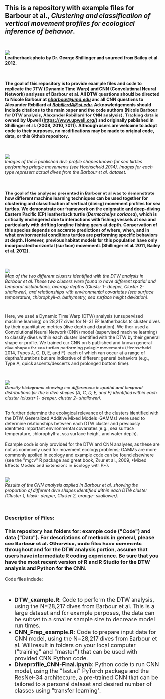 ## This is a repository with example files for Barbour et al., *Clustering and classification of vertical movement profiles for ecological inference of behavior*.
<br>

![](Images/Bailey2012b_leatherback_GL.PNG)
<br>
**Leatherback photo by Dr. George Shillinger and sourced from Bailey et al. 2012.**

<br>

#### The goal of this repository is to provide example files and code to replicate the DTW (Dynamic Time Warp) and CNN (Convolutional Neural Network) analyses of Barbour et al. All DTW questions should be directed to Nicole Barbour at *nbarbour@umd.edu* and all CNN questions to Alexander Robillard at *RobillardA@si.edu*. Acknowledgements should include citations to the main paper and the code authors (Nicole Barbour for DTW analysis, Alexander Robillard for CNN analysis). Tracking data is owned by Upwell (https://www.upwell.org/) and originally published in Shillinger et al. (2008, 2010, 2011). Although users are welcome to adopt code to their purposes, no modifications may be made to original code, data, or this Github repository.
<br> 

![](Images/DiveShapes.PNG)
<br>
*Images of the 5 published dive profile shapes known for sea turtles performing pelagic movements (see Hochscheid 2014). Images for each type represent actual dives from the Barbour et al. dataset.*

<br>

#### The goal of the analyses presented in Barbour et al was to demonstrate how different machine learning techniques can be used together for clustering and classification of vertical (diving) movement profiles for sea turtles. We demonstrate our framework on the enigmatic and deep-diving Eastern Pacific (EP) leatherback turtle (*Dermochelys coriacea*), which is critically endangered due to interactions with fishing vessels at sea and particularly with drifting longline fishing gears at depth. Conservation of this species depends on accurate predictions of where, when, and in what environmental conditions turtles are performing specific behaviors at depth. However, previous habitat models for this population have only incorporated horizontal (surface) movements (Shillinger et al. 2011, Bailey et al. 2012). 
<br>

![](Images/ClusterMap.PNG)
<br>
*Map of the two different clusters identified with the DTW analysis in Barbour et al. These two clusters were found to have different spatial and temporal distributions, average depths (Cluster 1- deeper, Cluster 2- shallower), and relationships with environmental covariates (sea surface temperature, chlorophyll-a, bathymetry, sea surface height deviation).*

<br>

Here, we used a Dynamic Time Warp (DTW) analysis (unsupervised machine learning) on 28,217 dives for N=31 EP leatherbacks to cluster dives by their quantitative metrics (dive depth and duration). We then used a Convolutional Neural Network (CNN) model (supervised machine learning) to classify dives within each cluster identified with the DTW by their general shape or profile. We trained our CNN on 5 published and known general dive shapes for sea turtles performing pelagic movements (Hochscheid 2014, Types A, C, D, E, and F), each of which can occur at a range of depths/durations but are indicative of different general behaviors (e.g., Type A, quick ascents/descents and prolonged bottom time). 

<br>

![](Images/Histograms_Shapes.png)
<br>
*Density histograms showing the differences in spatial and temporal distributions for the 5 dive shapes (A, C, D, E, and F) identified within each cluster (cluster 1- deeper, cluster 2- shallower).*

<br>
To further determine the ecological relevance of the clusters identified with the DTW, Generalized Additive Mixed Models (GAMMs) were used to determine relationships between each DTW cluster and previously identified important environmental covariates (e.g., sea surface temperature, chlorophyll-a, sea surface height, and water depth). 
<br>

<br>
Example code is only provided for the DTW and CNN analyses, as these are not as commonly used for movement ecology problems; GAMMs are more commonly applied in ecology and example code can be found elsewhere (see the "mgcv" R package and great book, Zuur et al., 2009, *Mixed Effects Models and Extensions in Ecology with R*). 
<br>
<br>

![](Images/ShapeProportions.PNG)
<br>
*Results of the CNN analysis applied in Barbour et al, showing the proportion of different dive shapes identified within each DTW cluster (Cluster 1, black- deeper, Cluster 2, orange- shallower).*

<br>

### Description of Files:

### This repository has folders for: example code ("Code") and data ("Data"). For descriptions of methods in general, please see Barbour et al. Otherwise, code files have comments throughout and for the DTW analysis portion, assume that users have intermediate R coding experience. Be sure that you have the most recent version of R and R Studio for the DTW analysis and Python for the CNN. 

Code files include:

<br>

 <font size="4"> 
 
  * **DTW_example.R**: Code to perform the DTW analysis, using the N=28,217 dives from Barbour et al. This is a large dataset and for example purposes, the data can be subset to a smaller sample size to decrease model run times.  
  * **CNN_Prep_example.R**: Code to prepare input data for CNN model, using the N=28,217 dives from Barbour et al. Will result in folders on your local computer ("training" and "master") that can be used with provided CNN Python code.
  * **Diveprofile_CNN-Final.ipynb**: Python code to run CNN model, using the "fast.ai" PyTorch package and the ResNet-34 architecture, a pre-trained CNN that can be tailored to a personal dataset and desired number of classes using "transfer learning".
  
  </font>

<br>





